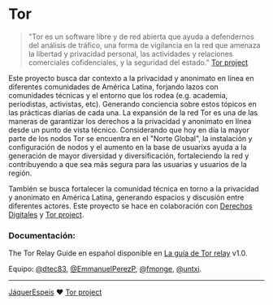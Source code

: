 # Tor

> "Tor es un software libre y de red abierta que ayuda a defendernos del análisis de tráfico, una forma de vigilancia en la red que amenaza la libertad y privacidad personal, las actividades y relaciones comerciales cofidenciales, y la seguridad del estado." [Tor project](https://www.torproject.org/)

Este proyecto busca dar contexto a la privacidad y anonimato en línea en diferentes comunidades de América Latina, forjando lazos con comunidades técnicas y el entorno que los rodea (e.g. academia, periodistas, activistas, etc). Generando conciencia sobre estos tópicos en las prácticas diarias de cada una. La expansión de la red Tor es una de las maneras de garantizar los derechos a la privacidad y anonimato en línea desde un punto de vista técnico. Considerando que hoy en día la mayor parte de los nodos Tor se encuentra en el "Norte Global", la instalación y configuración de nodos y el aumento en la base de usuarixs ayuda a la generación de mayor diversidad y diversificación, fortaleciendo la red y contribuyendo a que sea más segura para las usuarias y usuarios de la región.

También se busca fortalecer la comunidad técnica en torno a la privacidad y anonimato en América Latina, generando espacios y discusión entre diferentes actores. Este proyecto se hace en colaboración con [Derechos Digitales](https://www.derechosdigitales.org) y [Tor project](https://donate.torproject.org/pdr).


### Documentación:

The Tor Relay Guide en español disponible en [La guía de Tor relay](./Ducumentacion/torrelayguide_es_1.0.mediawiki) v1.0.




Equipo: [@dtec83](https://github.com/dtec83), [@EmmanuelPerezP](https://github.com/EmmanuelPerezP), [@fmonge](https://github.com/fmonge), [@untxi](https://github.com/untxi).

***

[JáquerEspeis](https://github.com/jaquerespeis) :heart: [Tor project](https://donate.torproject.org/pdr)
